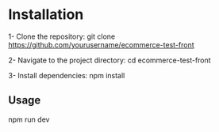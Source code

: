 # Installation

1- Clone the repository: git clone https://github.com/yourusername/ecommerce-test-front

2- Navigate to the project directory: cd ecommerce-test-front

3- Install dependencies: npm install


## Usage

npm run dev

